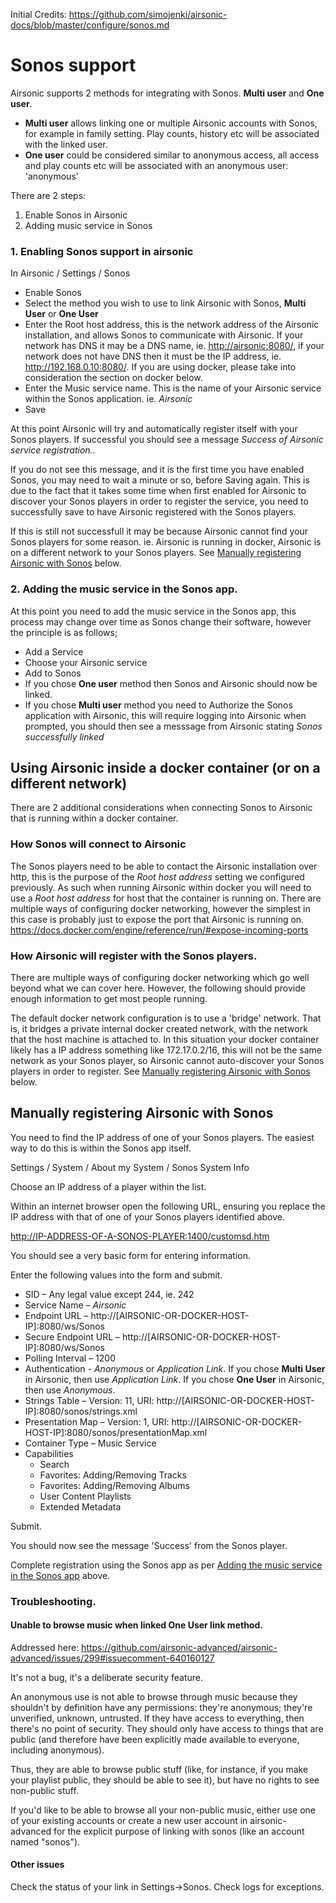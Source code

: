 Initial Credits:
https://github.com/simojenki/airsonic-docs/blob/master/configure/sonos.md

# Sonos support
Airsonic supports 2 methods for integrating with Sonos.  **Multi user** and **One user**.
- **Multi user** allows linking one or multiple Airsonic accounts with Sonos, for example in family setting.  Play counts, history etc will be associated with the linked user.
- **One user** could be considered similar to anonymous access, all access and play counts etc will be associated with an anonymous user: 'anonymous'

There are 2 steps:
1. Enable Sonos in Airsonic
2. Adding music service in Sonos

### 1. Enabling Sonos support in airsonic
In Airsonic / Settings / Sonos
- Enable Sonos
- Select the method you wish to use to link Airsonic with Sonos, **Multi User** or **One User**
- Enter the Root host address, this is the network address of the Airsonic installation, and allows Sonos to communicate with Airsonic.  If your network has DNS it may be a DNS name, ie. <http://airsonic:8080/>, if your network does not have DNS then it must be the IP address, ie. <http://192.168.0.10:8080/>.  If you are using docker, please take into consideration the section on docker below.
- Enter the Music service name. This is the name of your Airsonic service within the Sonos application.  ie. *Airsonic*
- Save

At this point Airsonic will try and automatically register itself with your Sonos players.  If successful you should see a message *Success of Airsonic service registration.*.  

If you do not see this message, and it is the first time you have enabled Sonos, you may need to wait a minute or so, before Saving again.  This is due to the fact that it takes some time when first enabled for Airsonic to discover your Sonos players in order to register the service, you need to successfully save to have Airsonic registered with the Sonos players.

If this is still not successfull it may be because Airsonic cannot find your Sonos players for some reason.  ie. Airsonic is running in docker, Airsonic is on a different network to your Sonos players.  See [Manually registering Airsonic with Sonos](#manually-registering-airsonic-with-sonos) below.

### 2. Adding the music service in the Sonos app.
At this point you need to add the music service in the Sonos app, this process may change over time as Sonos change their software, however the principle is as follows;
- Add a Service
- Choose your Airsonic service
- Add to Sonos
- If you chose **One user** method then Sonos and Airsonic should now be linked.
- If you chose **Multi user** method you need to Authorize the Sonos application with Airsonic, this will require logging into Airsonic when prompted, you should then see a messsage from Airsonic stating *Sonos successfully linked*

## Using Airsonic inside a docker container (or on a different network)
There are 2 additional considerations when connecting Sonos to Airsonic that is running within a docker container.

### How Sonos will connect to Airsonic
The Sonos players need to be able to contact the Airsonic installation over http, this is the purpose of the *Root host address* setting we configured previously.  As such when running Airsonic within docker you will need to use a *Root host address* for host that the container is running on.  There are multiple ways of configuring docker networking, however the simplest in this case is probably just to expose the port that Airsonic is running on. <https://docs.docker.com/engine/reference/run/#expose-incoming-ports>

### How Airsonic will register with the Sonos players.
There are multiple ways of configuring docker networking which go well beyond what we can cover here.  However, the following should provide enough information to get most people running.

The default docker network configuration is to use a 'bridge' network.  That is, it bridges a private internal docker created network, with the network that the host machine is attached to.  In this situation your docker container likely has a IP address something like 172.17.0.2/16, this will not be the same network as your Sonos player, so Airsonic cannot auto-discover your Sonos players in order to register.  See [Manually registering Airsonic with Sonos](#manually-registering-airsonic-with-sonos) below.

## Manually registering Airsonic with Sonos
You need to find the IP address of one of your Sonos players.  The easiest way to do this is within the Sonos app itself.

Settings / System / About my System / Sonos System Info

Choose an IP address of a player within the list.

Within an internet browser open the following URL, ensuring you replace the IP address with that of one of your Sonos players identified above.

<http://IP-ADDRESS-OF-A-SONOS-PLAYER:1400/customsd.htm>

You should see a very basic form for entering information.

Enter the following values into the form and submit.

- SID – Any legal value except 244, ie. 242
- Service Name – *Airsonic*
- Endpoint URL – http://[AIRSONIC-OR-DOCKER-HOST-IP]:8080/ws/Sonos
- Secure Endpoint URL – http://[AIRSONIC-OR-DOCKER-HOST-IP]:8080/ws/Sonos
- Polling Interval – 1200
- Authentication - *Anonymous* or *Application Link*.  If you chose **Multi User** in Airsonic, then use *Application Link*.  If you chose **One User** in Airsonic, then use *Anonymous*.
- Strings Table – Version: 11, URI: http://[AIRSONIC-OR-DOCKER-HOST-IP]:8080/sonos/strings.xml
- Presentation Map – Version: 1, URI: http://[AIRSONIC-OR-DOCKER-HOST-IP]:8080/sonos/presentationMap.xml
- Container Type – Music Service
- Capabilities
  - Search
  - Favorites: Adding/Removing Tracks
  - Favorites: Adding/Removing Albums
  - User Content Playlists
  - Extended Metadata

Submit.

You should now see the message 'Success' from the Sonos player.

Complete registration using the Sonos app as per [Adding the music service in the Sonos app](#2.adding-the-music-service-in-the-sonos-app.) above.

### Troubleshooting.
#### Unable to browse music when linked **One User** link method.
Addressed here: https://github.com/airsonic-advanced/airsonic-advanced/issues/299#issuecomment-640160127

It's not a bug, it's a deliberate security feature.

An anonymous use is not able to browse through music because they shouldn't by definition have any permissions: they're anonymous; they're unverified, unknown, untrusted. If they have access to everything, then there's no point of security. They should only have access to things that are public (and therefore have been explicitly made available to everyone, including anonymous).

Thus, they are able to browse public stuff (like, for instance, if you make your playlist public, they should be able to see it), but have no rights to see non-public stuff.

If you'd like to be able to browse all your non-public music, either use one of your existing accounts or create a new user account in airsonic-advanced for the explicit purpose of linking with sonos (like an account named "sonos").

#### Other issues
Check the status of your link in Settings->Sonos. Check logs for exceptions.
